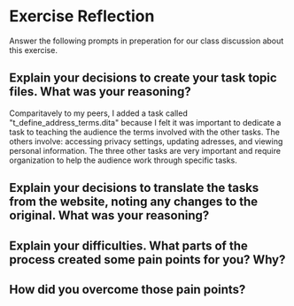 # Exercise Reflection

Answer the following prompts in preperation for our class discussion about this exercise.

## Explain your decisions to create your task topic files. What was your reasoning?
Comparitavely to my peers, I added a task called "t_define_address_terms.dita" because I felt it was important to dedicate a task to teaching the audience the terms involved with the other tasks. The others involve: accessing privacy settings, updating adresses, and viewing personal information. The three other tasks are very important and require organization to help the audience work through specific tasks.

## Explain your decisions to translate the tasks from the website, noting any changes to the original. What was your reasoning?


## Explain your difficulties. What parts of the process created some pain points for you? Why?


## How did you overcome those pain points?


